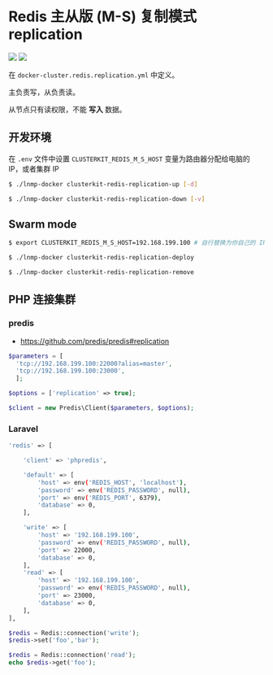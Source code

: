 # Redis 主从版 (M-S) 复制模式 replication

[![](https://img.shields.io/badge/AD-%E8%85%BE%E8%AE%AF%E4%BA%91%E5%AE%B9%E5%99%A8%E6%9C%8D%E5%8A%A1-blue.svg)](https://cloud.tencent.com/act/cps/redirect?redirect=10058&cps_key=3a5255852d5db99dcd5da4c72f05df61) [![](https://img.shields.io/badge/Support-%E8%85%BE%E8%AE%AF%E4%BA%91%E8%87%AA%E5%AA%92%E4%BD%93-brightgreen.svg)](https://cloud.tencent.com/developer/support-plan?invite_code=13vokmlse8afh)

在 `docker-cluster.redis.replication.yml` 中定义。

主负责写，从负责读。

从节点只有读权限，不能 **写入** 数据。

## 开发环境

在 `.env` 文件中设置 `CLUSTERKIT_REDIS_M_S_HOST` 变量为路由器分配给电脑的 IP，或者集群 IP

```bash
$ ./lnmp-docker clusterkit-redis-replication-up [-d]

$ ./lnmp-docker clusterkit-redis-replication-down [-v]
```

## Swarm mode

```bash
$ export CLUSTERKIT_REDIS_M_S_HOST=192.168.199.100 # 自行替换为你自己的 IP

$ ./lnmp-docker clusterkit-redis-replication-deploy

$ ./lnmp-docker clusterkit-redis-replication-remove
```

## PHP 连接集群

### predis

* https://github.com/predis/predis#replication

```php
$parameters = [
  'tcp://192.168.199.100:22000?alias=master',
  'tcp://192.168.199.100:23000',
  ];

$options = ['replication' => true];

$client = new Predis\Client($parameters, $options);
```

### Laravel

```bash
'redis' => [

    'client' => 'phpredis',

    'default' => [
        'host' => env('REDIS_HOST', 'localhost'),
        'password' => env('REDIS_PASSWORD', null),
        'port' => env('REDIS_PORT', 6379),
        'database' => 0,
    ],

    'write' => [
        'host' => '192.168.199.100',
        'password' => env('REDIS_PASSWORD', null),
        'port' => 22000,
        'database' => 0,
    ],
    'read' => [
        'host' => '192.168.199.100',
        'password' => env('REDIS_PASSWORD', null),
        'port' => 23000,
        'database' => 0,
    ],
],
```

```php
$redis = Redis::connection('write');
$redis->set('foo','bar');

$redis = Redis::connection('read');
echo $redis->get('foo');
```
